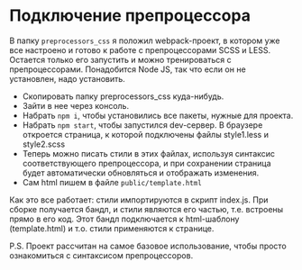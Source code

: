 # Подключение препроцессора

В папку `preprocessors_css` я положил webpack-проект, в котором уже все настроено и готово к работе с препроцессорами SCSS и LESS. Остается только его запустить и можно тренироваться с препроцессорами. Понадобится Node JS, так что если он не установлен, надо установить.

* Скопировать папку preprocessors_css куда-нибудь.
* Зайти в нее через консоль.
* Набрать `npm i`, чтобы установились все пакеты, нужные для проекта.
* Набрать `npm start`, чтобы запустился dev-сервер. В браузере откроется страница, к которой подключены файлы style1.less и style2.scss
* Теперь можно писать стили в этих файлах, используя синтаксис соответствующего препроцессора, и при сохранении страница будет автоматически обновляться и отображать изменения.
* Сам html пишем в файле `public/template.html`

Как это все работает: стили импортируются в скрипт index.js. При сборке получается бандл, и стили являются его частью, т.е. встроены прямо в его код. Этот бандл подключается к html-шаблону (template.html) и т.о. стили применяются к странице.

P.S. Проект рассчитан на самое базовое использование, чтобы просто ознакомиться с синтаксисом препроцессоров.